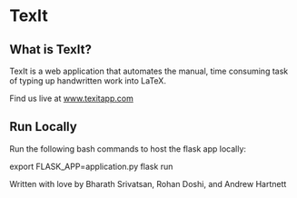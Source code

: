 # TexIt

## What is TexIt?
TexIt is a web application that automates the manual, time consuming task of typing up handwritten work into LaTeX.

Find us live at www.texitapp.com

## Run Locally

Run the following bash commands to host the flask app locally:

export FLASK_APP=application.py
flask run

Written with love by Bharath Srivatsan, Rohan Doshi, and Andrew Hartnett